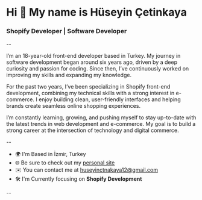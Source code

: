 # Hi 👋 My name is Hüseyin Çetinkaya  

### Shopify Developer | Software Developer  

--

I’m an 18-year-old front-end developer based in Turkey. My journey in software development began around six years ago, driven by a deep curiosity and passion for coding. Since then, I’ve continuously worked on improving my skills and expanding my knowledge.  

For the past two years, I’ve been specializing in Shopify front-end development, combining my technical skills with a strong interest in e-commerce. I enjoy building clean, user-friendly interfaces and helping brands create seamless online shopping experiences.  

I’m constantly learning, growing, and pushing myself to stay up-to-date with the latest trends in web development and e-commerce. My goal is to build a strong career at the intersection of technology and digital commerce.  

--

- 🌍 I'm Based in İzmir, Turkey  
- 🌐 Be sure to check out my [personal site](https://huseyincetinkaya.com)  
- ✉️ You can contact me at [huseyinctnakaya12@gmail.com](mailto:huseyinctnakaya12@gmail.com)  
- 🛠️ I'm Currently focusing on **Shopify Development**  

--

